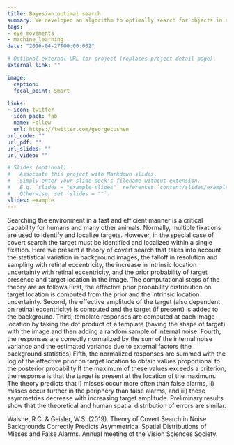```yaml
---
title: Bayesian optimal search
summary: We developed an algorithm to optimally search for objects in natural scenes. We tested humans against our optimal benchmark.
tags:
- eye_movements
- machine_learning
date: "2016-04-27T00:00:00Z"

# Optional external URL for project (replaces project detail page).
external_link: ""

image:
  caption:
  focal_point: Smart

links:
- icon: twitter
  icon_pack: fab
  name: Follow
  url: https://twitter.com/georgecushen
url_code: ""
url_pdf: ""
url_slides: ""
url_video: ""

# Slides (optional).
#   Associate this project with Markdown slides.
#   Simply enter your slide deck's filename without extension.
#   E.g. `slides = "example-slides"` references `content/slides/example-slides.md`.
#   Otherwise, set `slides = ""`.
slides: example
---
```


Searching the environment in a fast and efficient manner is a critical
capability for humans and many other animals. Normally, multiple fixations
are used to identify and localize targets. However, in the special case of
covert search the target must be identified and localized within a single
fixation. Here we present a theory of covert search that takes into account
the statistical variation in background images, the falloff in resolution and
sampling with retinal eccentricity, the increase in intrinsic location uncertainty with retinal eccentricity, and the prior probability of target presence
and target location in the image. The computational steps of the theory are
as follows.First, the effective prior probability distribution on target location
is computed from the prior and the intrinsic location uncertainty. Second,
the effective amplitude of the target (also dependent on retinal eccentricity) is computed and the target (if present) is added to the background.
Third, template responses are computed at each image location by taking
the dot product of a template (having the shape of target) with the image
and then adding a random sample of internal noise. Fourth, the responses
are correctly normalized by the sum of the internal noise variance and the
estimated variance due to external factors (the background statistics).Fifth,
the normalized responses are summed with the log of the effective prior on
target location to obtain values proportional to the posterior probability.If the
maximum of these values exceeds a criterion, the response is that the target
is present at the location of the maximum. The theory predicts that i) misses
occur more often than false alarms, ii) misses occur further in the periphery
than false alarms, and iii) these asymmetries decrease with increasing target
amplitude. Preliminary results show that the theoretical and human spatial
distribution of errors are similar.

Walshe, R.C. & Geisler, W.S. (2019). Theory of Covert Search in Noise Backgrounds Correctly Predicts Asymmetrical Spatial Distributions of Misses and False Alarms. Annual meeting of the Vision Sciences Society.